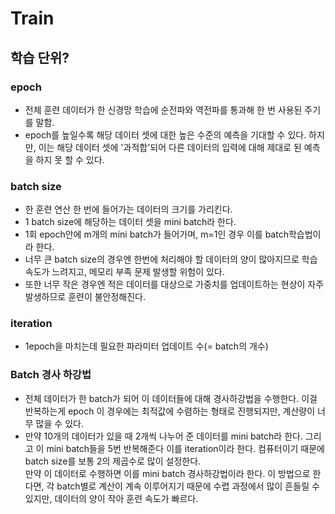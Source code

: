 # Train

## 학습 단위?

### epoch
- 전체 훈련 데이터가 한 신경망 학습에 순전파와 역전파를 통과해 한 번 사용된 주기를 말함. 
- epoch를 높일수록 해당 데이터 셋에 대한 높은 수준의 예측을 기대할 수 있다. 하지만, 이는 해당 데이터 셋에 '과적합'되어 다른 데이터의 입력에 대해 제대로 된 예측을 하지 못 할 수 있다.
### batch size
- 한 훈련 연산 한 번에 들어가는 데이터의 크기를 가리킨다.
- 1 batch size에 해당하는 데이터 셋을 mini batch라 한다.
- 1회 epoch안에 m개의 mini batch가 들어가며, m=1인 경우 이를 batch학습법이라 한다.
- 너무 큰 batch size의 경우엔 한번에 처리해야 할 데이터의 양이 많아지므로 학습 속도가 느려지고, 메모리 부족 문제 발생할 위험이 있다.
- 또한 너무 작은 경우엔 적은 데이터를 대상으로 가중치를 업데이트하는 현상이 자주 발생하므로 훈련이 불안정해진다.

### iteration
- 1epoch을 마치는데 필요한 파라미터 업데이트 수(= batch의 개수)

### Batch 경사 하강법
 - 전체 데이터가 한 batch가 되어 이 데이터들에 대해 경사하강법을 수행한다. 이걸 반복하는게 epoch 이 경우에는 최적값에 수렴하는 형태로 진행되지만, 계산량이 너무 많을 수 있다.
 - 만약 10개의 데이터가 있을 때 2개씩 나누어 준 데이터를 mini batch라 한다. 그리고 이 mini batch들을 5번 반복해준다 이를 iteration이라 한다. 컴퓨터이기 때문에 batch size를 보통 2의 제곱수로 많이 설정한다.
 <br/> 만약 이 데이터로 수행하면 이를 mini batch 경사하강법이라 한다. 이 방법으로 한다면, 각 batch별로 계산이 계속 이루어지기 때문에 수렵 과정에서 많이 흔들릴 수 있지만, 데이터의 양이 작아 훈련 속도가 빠르다.